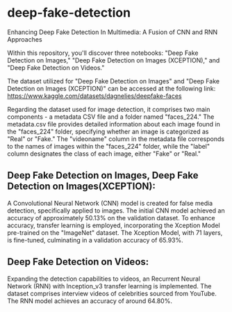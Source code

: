# deep-fake-detection
Enhancing Deep Fake Detection In Multimedia: A Fusion of CNN and RNN Approaches

Within this repository, you'll discover three notebooks: "Deep Fake Detection on Images," "Deep Fake Detection on Images (XCEPTION)," and "Deep Fake Detection on Videos."

The dataset utilized for "Deep Fake Detection on Images" and "Deep Fake Detection on Images (XCEPTION)" can be accessed at the following link: https://www.kaggle.com/datasets/dagnelies/deepfake-faces

Regarding the dataset used for image detection, it comprises two main components - a metadata CSV file and a folder named "faces_224." The metadata.csv file provides detailed information about each image found in the "faces_224" folder, specifying whether an image is categorized as "Real" or "Fake." The "videoname" column in the metadata file corresponds to the names of images within the "faces_224" folder, while the "label" column designates the class of each image, either "Fake" or "Real."

## Deep Fake Detection on Images, Deep Fake Detection on Images(XCEPTION):
A Convolutional Neural Network (CNN) model is created for false media detection, specifically applied to images. The initial CNN model achieved an accuracy of approximately 50.13% on the validation dataset. To enhance accuracy, transfer learning is employed, incorporating the Xception Model pre-trained on the "ImageNet" dataset. The Xception Model, with 71 layers, is fine-tuned, culminating in a validation accuracy of 65.93%.

## Deep Fake Detection on Videos:
Expanding the detection capabilities to videos, an Recurrent Neural Network (RNN) with Inception_v3 transfer learning is implemented. The dataset comprises interview videos of celebrities sourced from YouTube. The RNN model achieves an accuracy of around 64.80%.
